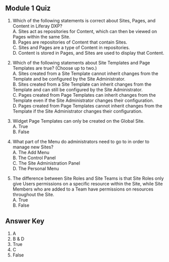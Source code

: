 <div class="page"></div>

## Module 1 Quiz

1. Which of the following statements is correct about Sites, Pages, and Content in Liferay DXP?<br />
    A. Sites act as repositories for Content, which can then be viewed on Pages within the same Site.<br />
    B. Pages are repositories of Content that contain Sites.<br />
    C. Sites and Pages are a type of Content in repositories.<br />
    D. Content is stored in Pages, and Sites are used to display that Content.<br />

2. Which of the following statements about Site Templates and Page Templates are true? (Choose up to two.)<br>
    A. Sites created from a Site Template cannot inherit changes from the Template and be configured by the Site Administrator.<br />
    B. Sites created from a Site Template can inherit changes from the Template and can still be configured by the Site Administrator.<br />
    C. Pages created from Page Templates can inherit changes from the Template even if the Site Administrator changes their configuration.<br />
    D. Pages created from Page Templates cannot inherit changes from the Template if the Site Administrator changes their configuration.<br />

3. Widget Page Templates can only be created on the Global Site.<br /> 
    A. True<br />
    B. False

4. What part of the Menu do administrators need to go to in order to manage new Sites?<br />
    A. The Add Menu<br />
    B. The Control Panel<br />
    C. The Site Administration Panel<br />
    D. The Personal Menu<br />

5. The difference between Site Roles and Site Teams is that Site Roles only give Users permissions on a specific resource within the Site, while Site Members who are added to a Team have permissions on resources throughout the Site.<br /> 
    A. True<br />
    B. False

<div class="page"></div>

## Answer Key 
1. A
2. B & D
3. True
4. C
5. False
